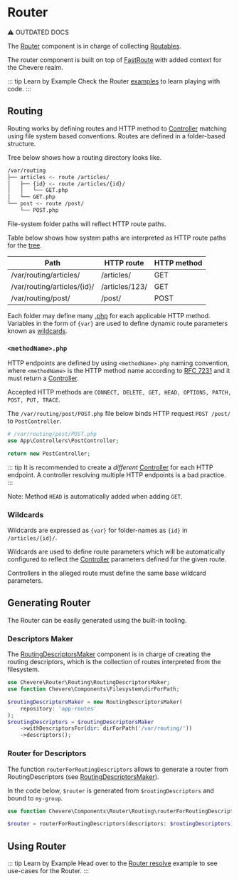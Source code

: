 # Router

⚠️ OUTDATED DOCS

The [Router](../reference/Chevere/Components/Router/Router.md) component is in charge of collecting [Routables](../reference/Chevere/Components/Router/Routables.md).

The router component is built on top of [FastRoute](https://github.com/nikic/FastRoute) with added context for the Chevere realm.

::: tip Learn by Example
Check the Router [examples](https://github.com/chevere/examples/tree/main/03.Http#00router-makephp) to learn playing with code.
:::

## Routing

Routing works by defining routes and HTTP method to [Controller](Action.md#controller) matching using file system based conventions. Routes are defined in a folder-based structure.

Tree below shows how a routing directory looks like.

```sh
/var/routing
├── articles <- route /articles/
│   ├── {id} <- route /articles/{id}/
│   │   └── GET.php
│   └── GET.php
└── post <- route /post/
    └── POST.php
```

File-system folder paths will reflect HTTP route paths.

Table below shows how system paths are interpreted as HTTP route paths for the [tree](#routing-filesystem-structure).

| Path                        | HTTP route     | HTTP method |
| --------------------------- | -------------- | ----------- |
| /var/routing/articles/      | /articles/     | GET         |
| /var/routing/articles/{id}/ | /articles/123/ | GET         |
| /var/routing/post/          | /post/         | POST        |

Each folder may define many [<methodName>.php](#methodnamephp) for each applicable HTTP method. Variables in the form of `{var}` are used to define dynamic route parameters known as [wildcards](#wildcards).

### `<methodName>.php`

HTTP endpoints are defined by using `<methodName>.php` naming convention, where `<methodName>` is the HTTP method name according to [RFC 7231](https://tools.ietf.org/html/rfc7231) and it must return a [Controller](Action.md#controller).

Accepted HTTP methods are `CONNECT, DELETE, GET, HEAD, OPTIONS, PATCH, POST, PUT, TRACE`.

The `/var/routing/post/POST.php` file below binds HTTP request `POST /post/` to `PostController`.

```php
# /var/routing/post/POST.php
use App\Controllers\PostController;

return new PostController;
```

::: tip
It is recommended to create a _different_ [Controller](Action.md#controller) for each HTTP endpoint. A controller resolving multiple HTTP endpoints is a bad practice.
:::

Note: Method `HEAD` is automatically added when adding `GET`.

### Wildcards

Wildcards are expressed as `{var}`  for folder-names as `{id}` in `/articles/{id}/`.

Wildcards are used to define route parameters which will be automatically configured to reflect the [Controller](Action.md#controller) parameters defined for the given route.

Controllers in the alleged route must define the same base wildcard parameters.

## Generating Router

The Router can be easily generated using the built-in tooling.

### Descriptors Maker

The [RoutingDescriptorsMaker](../reference/Chevere/Components/Router/Routing/RoutingDescriptorsMaker.md) component is in charge of creating the routing descriptors, which is the collection of routes interpreted from the filesystem.

```php
use Chevere\Router\Routing\RoutingDescriptorsMaker;
use function Chevere\Components\Filesystem\dirForPath;

$routingDescriptorsMaker = new RoutingDescriptorsMaker(
    repository: 'app-routes'
);
$routingDescriptors = $routingDescriptorsMaker
    ->withDescriptorsFor(dir: dirForPath('/var/routing/'))
    ->descriptors();
```

### Router for Descriptors

The function `routerForRoutingDescriptors` allows to generate a router from RoutingDescriptors (see [RoutingDescriptorsMaker](#descriptors-maker)).

In the code below, `$router` is generated from `$routingDescriptors` and bound to `my-group`.

```php
use function Chevere\Components\Router\Routing\routerForRoutingDescriptors;

$router = routerForRoutingDescriptors(descriptors: $routingDescriptors);
```

## Using Router

::: tip Learn by Example
Head over to the [Router resolve](https://github.com/chevere/examples/tree/main/03.Http#01router-resolvephp) example to see use-cases for the Router.
:::

